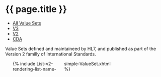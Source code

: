 # {{ page.title }}

<ul class="nav nav-tabs">
  <li><a href="valuesets.html">All Value Sets</a></li>
  <li><a href="valuesets-v3.html">V3</a></li>
  <li class="active"><a href="#">V2</a></li>
  <li><a href="valuesets-cda.html">CDA</a></li>
</ul>

Value Sets defined and maintaineed by HL7, and published as part of the Version 2 familly of International Standards.

<ul style="-moz-column-count: 3; -moz-column-gap: 10px; -webkit-column-count: 3; -webkit-column-gap: 10px; column-count: 3; column-gap: 10px">
{% include List-v2-rendering-list-name-simple-ValueSet.xhtml %}
</ul>
